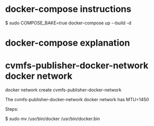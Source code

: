 # docker-compose instructions

$ sudo COMPOSE_BAKE=true docker-compose up --build -d


# docker-compose explanation

# cvmfs-publisher-docker-network docker network

docker network create cvmfs-publisher-docker-network

The cvmfs-publisher-docker-network docker network has MTU=1450

Steps:

$ sudo mv /usr/bin/docker /usr/bin/docker.bin


